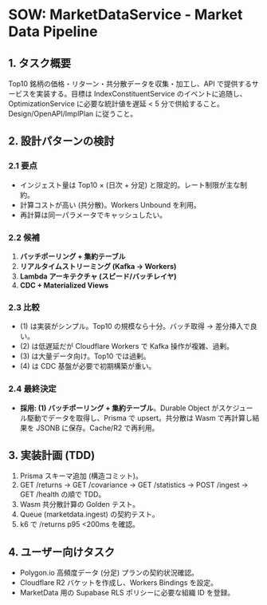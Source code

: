 ﻿# SOW: MarketDataService - Market Data Pipeline

## 1. タスク概要
Top10 銘柄の価格・リターン・共分散データを収集・加工し、API で提供するサービスを実装する。目標は IndexConstituentService のイベントに追随し、OptimizationService に必要な統計値を遅延 < 5 分で供給すること。Design/OpenAPI/ImplPlan に従うこと。

## 2. 設計パターンの検討
### 2.1 要点
- インジェスト量は Top10 × (日次 + 分足) と限定的。レート制限が主な制約。
- 計算コストが高い (共分散)。Workers Unbound を利用。
- 再計算は同一パラメータでキャッシュしたい。

### 2.2 候補
1. **バッチポーリング + 集約テーブル**
2. **リアルタイムストリーミング (Kafka → Workers)**
3. **Lambda アーキテクチャ (スピード/バッチレイヤ)**
4. **CDC + Materialized Views**

### 2.3 比較
- (1) は実装がシンプル。Top10 の規模なら十分。バッチ取得 → 差分挿入で良い。
- (2) は低遅延だが Cloudflare Workers で Kafka 操作が複雑、過剰。
- (3) は大量データ向け。Top10 では過剰。
- (4) は CDC 基盤が必要で初期構築が重い。

### 2.4 最終決定
- **採用: (1) バッチポーリング + 集約テーブル**。Durable Object がスケジュール駆動でデータを取得し、Prisma で upsert。共分散は Wasm で再計算し結果を JSONB に保存。Cache/R2 で再利用。

## 3. 実装計画 (TDD)
1. Prisma スキーマ追加 (構造コミット)。
2. GET /returns → GET /covariance → GET /statistics → POST /ingest → GET /health の順で TDD。
3. Wasm 共分散計算の Golden テスト。
4. Queue (marketdata.ingest) の契約テスト。
5. k6 で /returns p95 <200ms を確認。

## 4. ユーザー向けタスク
- Polygon.io 高頻度データ (分足) プランの契約状況確認。
- Cloudflare R2 バケットを作成し、Workers Bindings を設定。
- MarketData 用の Supabase RLS ポリシーに必要な組織 ID を登録。
